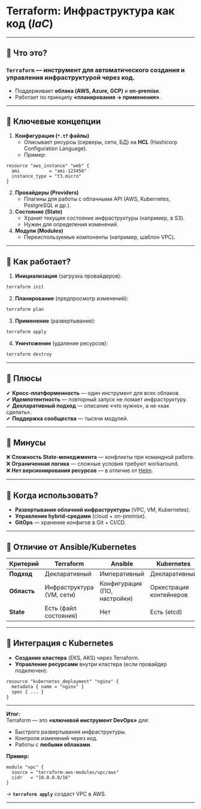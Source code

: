 # **Terraform**: Инфраструктура как код (*IaC*)

---
## **🔹 Что это?**
### `Terraform` — инструмент для **автоматического создания и управления инфраструктурой** через код.
- Поддерживает **облака (AWS, Azure, GCP)** и **on-premise**.    
- Работает по принципу **«планирования → применения»**.    

---
## **🔹 Ключевые концепции**
1. **Конфигурация (`*.tf` файлы)**    
    - Описывает ресурсы (серверы, сети, БД) на **HCL** (Hashicorp Configuration Language).        
    - Пример:
```hcl
resource "aws_instance" "web" {
  ami           = "ami-123456"
  instance_type = "t3.micro"
}
```
2. **Провайдеры (Providers)**    
    - Плагины для работы с облачными API (AWS, Kubernetes, PostgreSQL и др.).        
3. **Состояние (State)**    
    - Хранит текущее состояние инфраструктуры (например, в S3).        
    - Нужен для определения изменений.        
4. **Модули (Modules)**    
    - Переиспользуемые компоненты (например, шаблон VPC).        

---
## **🔹 Как работает?**
1. **Инициализация** (загрузка провайдеров):
```bash
terraform init
```
2. **Планирование** (предпросмотр изменений):
```bash
terraform plan
```
3. **Применение** (развертывание):
```bash
terraform apply
```
4. **Уничтожение** (удаление ресурсов):
```bash
terraform destroy
``` 

---
## **🔹 Плюсы**  
✔ **Кросс-платформенность** — один инструмент для всех облаков.   
✔ **Идемпотентность** — повторный запуск не ломает инфраструктуру.   
✔ **Декларативный подход** — описание «что нужно», а не «как сделать».   
✔ **Поддержка сообщества** — тысячи модулей.   

---
## **🔹 Минусы**  
❌ **Сложность State-менеджмента** — конфликты при командной работе.   
❌ **Ограниченная логика** — сложные условия требуют workaround.   
❌ **Нет версионирования ресурсов** — в отличие от [Helm](Helm/Helm_info.md).   

---
## **🔹 Когда использовать?**  
- **Развертывание облачной инфраструктуры** (VPC, VM, Kubernetes).    
- **Управление hybrid-средами** (cloud + on-premise).    
- **GitOps** — хранение конфигов в Git + CI/CD.    

---
## **🔹 Отличие от Ansible/Kubernetes**

|**Критерий**|**Terraform**|**Ansible**|**Kubernetes**|
|---|---|---|---|
|**Подход**|Декларативный|Императивный|Декларативный|
|**Область**|Инфраструктура (VM, сети)|Конфигурация (ПО, настройки)|Оркестрация контейнеров|
|**State**|Есть (файл состояния)|Нет|Есть (etcd)|

---
## **🔹 Интеграция с Kubernetes**
- **Создание кластера** (EKS, AKS) через Terraform.    
- **Управление ресурсами** внутри кластера (если провайдер подключен):
```hcl
resource "kubernetes_deployment" "nginx" {
  metadata { name = "nginx" }
  spec { ... }
}
```

---
**Итог:**  
Terraform — это **«ключевой инструмент DevOps»** для:
- Быстрого развертывания инфраструктуры.    
- Контроля изменений через код.    
- Работы с **любыми облаками**.    

**Пример:**
```hcl
module "vpc" {
  source = "terraform-aws-modules/vpc/aws"
  cidr   = "10.0.0.0/16"
}
```

→ **`terraform apply`** создаст VPC в AWS.

---
